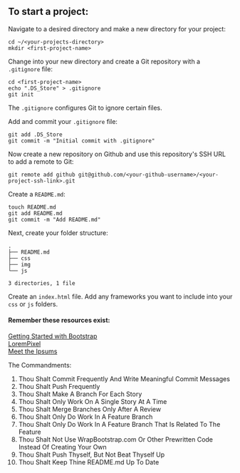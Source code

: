 ## To start a project:

Navigate to a desired directory and make a new directory for your project:

```shell
cd ~/<your-projects-directory>
mkdir <first-project-name>
```

Change into your new directory and create a Git repository with a `.gitignore` file:

```shell
cd <first-project-name>
echo ".DS_Store" > .gitignore
git init
```

The `.gitignore` configures Git to ignore certain files. 

Add and commit your `.gitignore` file:

```shell
git add .DS_Store
git commit -m "Initial commit with .gitignore"
```

Now create a new repository on Github and use this repository's SSH URL to add a remote to Git:

```shell
git remote add github git@github.com/<your-github-username>/<your-project-ssh-link>.git
```

Create a `README.md`:

```shell
touch README.md
git add README.md
git commit -m "Add README.md"
```

Next, create your folder structure:

```shell
.
├── README.md
├── css
├── img
└── js

3 directories, 1 file
```

Create an `index.html` file. Add any frameworks you want to include into your `css` or `js` folders.

#### Remember these resources exist:  
[Getting Started with Bootstrap](http://getbootstrap.com/getting-started/)  
[LoremPixel](http://lorempixel.com/)  
[Meet the Ipsums](http://meettheipsums.com/)  


The Commandments:
1. Thou Shalt Commit Frequently And Write Meaningful Commit Messages
2. Thou Shalt Push Frequently
3. Thou Shalt Make A Branch For Each Story
4. Thou Shalt Only Work On A Single Story At A Time
5. Thou Shalt Merge Branches Only After A Review
6. Thou Shalt Only Do Work In A Feature Branch
7. Thou Shalt Only Do Work In A Feature Branch That Is Related To The Feature
8. Thou Shalt Not Use WrapBootstrap.com Or Other Prewritten Code Instead Of Creating Your Own
9. Thou Shalt Push Thyself, But Not Beat Thyself Up
10. Thou Shalt Keep Thine README.md Up To Date
